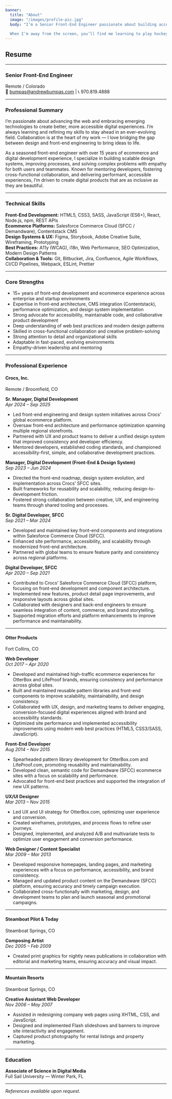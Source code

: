 ```yaml
---
banner:
  title: "About"
  image: "/images/profile-pic.jpg"
  body: "I’m a Senior Front-End Engineer passionate about building accessible, scalable, and beautifully designed digital experiences. I love the challenge of bridging design and development to create thoughtful, user-focused solutions.
  
  When I’m away from the screen, you’ll find me learning to play hockey, fly fishing, mountain biking, or behind a camera capturing the outdoors. I’m happiest exploring with my family — finding balance between creativity, code, and a bit of adventure."
---
```


## Resume

---

### Senior Front-End Engineer 
Remote / Colorado  
📧 bumpas@andrewbumpas.com | 📞 970.819.4888  

---

### Professional Summary

I’m passionate about advancing the web and embracing emerging technologies to create better, more accessible digital experiences. I’m always learning and refining my skills to stay ahead in an ever-evolving field. Collaboration is at the heart of my work — I love bridging the gap between design and front-end engineering to bring ideas to life.

As a seasoned front-end engineer with over 15 years of ecommerce and digital development experience, I specialize in building scalable design systems, improving processes, and solving complex problems with empathy for both users and teammates. Known for mentoring developers, fostering cross-functional collaboration, and delivering performant, accessible experiences, I’m driven to create digital products that are as inclusive as they are beautiful.

---

### Technical Skills

**Front-End Development:** HTML5, CSS3, SASS, JavaScript (ES6+), React, Node.js, npm, REST APIs  
**Ecommerce Platforms:** Salesforce Commerce Cloud (SFCC / Demandware), Contentstack CMS  
**Design Systems & UX:** Figma, Storybook, Adobe Creative Suite, Wireframing, Prototyping  
**Best Practices:** A11y (WCAG), i18n, Web Performance, SEO Optimization, Modern Design Patterns  
**Collaboration & Tools:** Git, Bitbucket, Jira, Confluence, Agile Workflows, CI/CD Pipelines, Webpack, ESLint, Prettier  

---

### Core Strengths

- 15+ years of front-end development and ecommerce experience across enterprise and startup environments  
- Expertise in front-end architecture, CMS integration (Contentstack), performance optimization, and design system implementation  
- Strong advocate for accessibility, maintainable code, and collaborative product development  
- Deep understanding of web best practices and modern design patterns  
- Skilled in cross-functional collaboration and creative problem-solving  
- Strong attention to detail and organizational skills  
- Adaptable in fast-paced, evolving environments  
- Empathy-driven leadership and mentoring  

---

### Professional Experience

<h4 className='mb-0'>Crocs, Inc.</h4>

Remote / Broomfield, CO

**Sr. Manager, Digital Development**  
*Apr 2024 – Sep 2025*  
- Led front-end engineering and design system initiatives across Crocs’ global ecommerce platform.  
- Oversaw front-end architecture and performance optimization spanning multiple regional storefronts.  
- Partnered with UX and product teams to deliver a unified design system that improved consistency and developer efficiency.  
- Mentored developers, established coding standards, and championed accessibility-first, simple, and collaborative development practices.  

**Manager, Digital Development (Front-End & Design System)**  
*Sep 2023 – Jun 2024*  
- Directed the front-end roadmap, design system evolution, and implementation across Crocs’ SFCC sites.  
- Built frameworks for reusability and scalability, reducing design-to-development friction.  
- Fostered strong collaboration between creative, UX, and engineering teams through shared tooling and processes.  

**Sr. Digital Developer, SFCC**  
*Sep 2021 – Mar 2024*  
- Developed and maintained key front-end components and integrations within Salesforce Commerce Cloud (SFCC).  
- Enhanced site performance, accessibility, and scalability through modernized front-end architecture.  
- Partnered with global teams to ensure feature parity and consistency across regional platforms.  

**Digital Developer, SFCC**  
*Apr 2020 – Sep 2021*  
- Contributed to Crocs’ Salesforce Commerce Cloud (SFCC) platform, focusing on front-end development and component architecture.  
- Implemented new features, product detail page improvements, and responsive layouts across global sites.  
- Collaborated with designers and back-end engineers to ensure seamless integration of content, commerce, and brand storytelling.  
- Supported migration efforts and platform enhancements to improve performance and maintainability.  

---

<h4 className='mb-0'>Otter Products</h4> 

Fort Collins, CO

**Web Developer**  
*Oct 2017 – Apr 2020*  
- Developed and maintained high-traffic ecommerce experiences for OtterBox and LifeProof brands, ensuring consistency and performance across global sites.  
- Built and maintained reusable pattern libraries and front-end components to improve scalability, maintainability, and design consistency.  
- Collaborated with UX, design, and marketing teams to deliver engaging, conversion-focused digital experiences aligned with brand and accessibility standards.  
- Optimized site performance and implemented accessibility improvements using modern web best practices (HTML5, CSS3/SASS, JavaScript).  

**Front-End Developer**  
*Aug 2014 – Nov 2015*  
- Spearheaded pattern library development for OtterBox.com and LifeProof.com, promoting reusability and maintainability.  
- Developed clean, semantic code for Demandware (SFCC) ecommerce sites with a focus on scalability and performance.  
- Advocated for front-end best practices and supported the integration of new UX patterns.  

**UX/UI Designer**  
*Mar 2013 – Nov 2015*  
- Led UX and UI strategy for OtterBox.com, optimizing user experience and conversion.  
- Created wireframes, prototypes, and process flows to refine user journeys.  
- Designed, implemented, and analyzed A/B and multivariate tests to optimize user engagement and conversion performance.  

**Web Designer / Content Specialist**  
*Mar 2009 – Mar 2013*  
- Developed responsive homepages, landing pages, and marketing experiences with a focus on performance, accessibility, and brand consistency.  
- Managed and updated product content on the Demandware (SFCC) platform, ensuring accuracy and timely campaign execution.  
- Collaborated cross-functionally with marketing, design, and development teams to plan and launch seasonal and promotional campaigns.  

---

<h4 className='mb-0'>Steamboat Pilot & Today</h4> 

Steamboat Springs, CO

**Composing Artist**  
*Dec 2005 – Feb 2009*  
- Created print graphics for nightly news publications in collaboration with editorial and marketing teams, ensuring accuracy and visual impact.  

---

<h4 className="mb-0">Mountain Resorts</h4>

Steamboat Springs, CO

**Creative Assistant Web Developer**  
*Nov 2006 – May 2007*  
- Assisted in redesigning company web pages using XHTML, CSS, and JavaScript.  
- Designed and implemented Flash slideshows and banners to improve site interactivity and engagement.  
- Captured product photography for rental listings and property marketing.  

---

### Education

**Associate of Science in Digital Media**  
Full Sail University — Winter Park, FL  

---

*References available upon request.*  